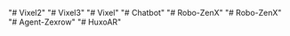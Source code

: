 "# Vixel2" 
"# Vixel3" 
"# Vixel" 
"# Chatbot" 
"# Robo-ZenX" 
"# Robo-ZenX" 
"# Agent-Zexrow" 
"# HuxoAR" 
